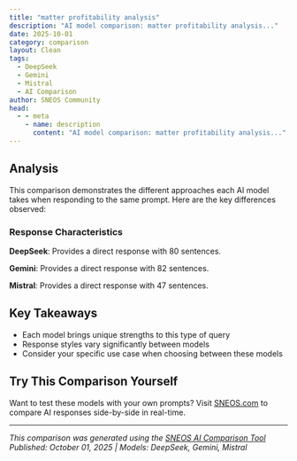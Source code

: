 ```yaml
---
title: "matter profitability analysis"
description: "AI model comparison: matter profitability analysis..."
date: 2025-10-01
category: comparison
layout: Clean
tags:
  - DeepSeek
  - Gemini
  - Mistral
  - AI Comparison
author: SNEOS Community
head:
  - - meta
    - name: description
      content: "AI model comparison: matter profitability analysis..."
---
```


<ChatComparison
  title="matter profitability analysis"
  prompt="matter profitability analysis"
  :responses='{"DeepSeek": "Of course. Here is a comprehensive analysis of **matter profitability**, a critical concept for law firms and legal departments that moves beyond simply tracking hours and revenue.\n\n### Executive Summary\n\n**Matter profitability** is the measure of the financial return a law firm generates from a specific client case or project (a \u0022matter\u0022). It\u0027s not just about how much revenue a matter brings in, but about the **net profit** after accounting for all the direct and indirect costs associated with it. Analyzing this on a per-matter basis is essential for making strategic decisions about pricing, resource allocation, and firm management.\n\n---\n\n### 1. Why Matter Profitability Analysis is Crucial\n\nMoving from firm-wide profitability to matter-level analysis provides actionable insights:\n\n* **Informed Pricing and Billing:** Shifts the firm from pure hourly billing to value-based pricing, alternative fee arrangements (AFAs), and more accurate fixed fees.\n* **Improved Resource Allocation:** Identifies which practice areas, partners, and matter types are most profitable, allowing the firm to steer work in that direction.\n* **Strategic Client Management:** Helps identify \u0022good\u0022 clients (profitable, predictable) vs. \u0022bad\u0022 clients (high-maintenance, low-margin). This informs client selection and relationship management.\n* **Data-Driven Decision Making:** Replaces gut feelings with hard data when deciding whether to take on a new matter, how to staff it, and how to manage it.\n* **Enhanced Partner Compensation:** Can be used to create fairer, more transparent compensation models that reward lawyers for generating and managing profitable work.\n* **Identifying Inefficiencies:** Highlights process bottlenecks, underperforming staff, or areas where technology could improve efficiency.\n\n---\n\n### 2. Key Metrics for Matter Profitability\n\nProfitability is not a single number but a spectrum of interconnected metrics.\n\n#### A. Core Profitability Metrics\n\n1. **Realization Rate:** The percentage of worked hours that are actually billed and collected.\n * **Billable Realization:** Worked Hours \u2192 Billed Hours (\u0060Billed Amount / Work Value at Standard Rate\u0060)\n * **Collection Realization:** Billed Hours \u2192 Collected Cash (\u0060Collected Amount / Billed Amount\u0060)\n * **A high realization rate is the foundation of profitability.**\n\n2. **Direct Income \u0026 Cost:**\n * **Revenue:** The total fees collected from the client for the matter.\n * **Direct Labor Cost:** The cost of the lawyers and staff working on the matter. (\u0060Hours Worked * Individual\u0027s Blended Hourly Cost\u0060). This is often a firm\u0027s largest cost.\n * **Direct Expenses:** Out-of-pocket costs passed to the client (e.g., filing fees, travel, expert witnesses).\n\n3. **Profit \u0026 Profit Margin:**\n * **Gross Profit:** \u0060Revenue - Direct Labor Cost\u0060\n * **Gross Profit Margin:** \u0060(Gross Profit / Revenue) * 100\u0060. This shows the basic efficiency of the legal work.\n * **Net Profit:** \u0060Revenue - (Direct Labor Cost \u002B Allocated Overhead)\u0060\n * **Net Profit Margin:** \u0060(Net Profit / Revenue) * 100\u0060. This is the true bottom-line profitability.\n\n#### B. Efficiency \u0026 Leverage Metrics\n\n* **Blended Rate:** The effective average hourly rate for all timekeepers on a matter. (\u0060Total Revenue / Total Hours Billed\u0060). A declining blended rate can signal over-staffing with junior associates.\n* **Leverage Ratio:** The ratio of non-partner timekeepers to partners on a matter. Higher leverage (using more junior staff at lower cost) often leads to higher profitability, if managed correctly.\n* **Cost per Matter:** A comprehensive view of all costs (labor, overhead, direct expenses) attributed to the matter.\n\n---\n\n### 3. How to Calculate Matter Profitability: A Step-by-Step Framework\n\n**Step 1: Capture All Data**\n* **Time:** Accurate and detailed time entries from all timekeepers.\n* **Expenses:** All matter-related disbursements.\n* **Rates:** Standard billing rates and actual negotiated rates.\n\n**Step 2: Calculate Revenue**\n* Sum all payments received for the matter.\n\n**Step 3: Calculate Direct Costs**\n* **Direct Labor Cost:** For each timekeeper, multiply hours worked by their internal cost rate (their salary, benefits, and payroll tax burden prorated per hour).\n* **Direct Expenses:** Sum all billable expenses incurred.\n\n**Step 4: Allocate Indirect Costs (Overhead)**\n* This is the most complex step. Overhead (rent, admin staff, software, marketing) must be allocated fairly. Common methods include:\n * **As a percentage of direct labor cost.**\n * **Based on total hours worked.**\n * **A fixed overhead rate per hour or per lawyer.**\n\n**Step 5: Compute Profitability**\n* **Gross Profit** = Revenue - (Direct Labor Cost \u002B Direct Expenses)\n* **Net Profit** = Revenue - (Direct Labor Cost \u002B Direct Expenses \u002B Allocated Overhead)\n* **Profit Margin** = (Net Profit / Revenue) * 100\n\n---\n\n### 4. A Practical Example\n\nLet\u0027s analyze two hypothetical matters:\n\n| Metric | Matter A (Litigation - Hourly) | Matter B (Transaction - Fixed Fee) |\n| :--- | :--- | :--- |\n| **Revenue Collected** | $100,000 | $100,000 |\n| **Partner Hours (Cost @ $150/hr)** | 50 hrs ($7,500) | 20 hrs ($3,000) |\n| **Associate Hours (Cost @ $75/hr)** | 100 hrs ($7,500) | 150 hrs ($11,250) |\n| **Total Direct Labor Cost** | **$15,000** | **$14,250** |\n| **Direct Expenses** | $5,000 | $1,000 |\n| **Allocated Overhead** | $20,000 | $20,000 |\n| **Total Cost** | **$40,000** | **$35,250** |\n| | | |\n| **Gross Profit** | $100k - $20k = **$80,000** | $100k - $15,250 = **$84,750** |\n| **Gross Profit Margin** | 80% | 84.75% |\n| **Net Profit** | $100k - $40k = **$60,000** | $100k - $35,250 = **$64,750** |\n| **Net Profit Margin** | **60%** | **64.75%** |\n| **Leverage (Non-Prtnr/Prtnr Hrs)** | 2.0 (100/50) | 7.5 (150/20) |\n| **Blended Rate** | $666/hr | $588/hr |\n\n**Analysis:**\n* While Matter A has a higher blended rate, Matter B is **more profitable**.\n* Matter B achieved this through better **leverage**\u2014the partner managed the work efficiently, delegating more to a less expensive associate.\n* This demonstrates that **higher rates do not automatically mean higher profitability**; cost control and efficiency are equally important.\n\n---\n\n### 5. Challenges and Best Practices\n\n#### Common Challenges:\n* **Data Quality:** Inaccurate time tracking is the biggest obstacle.\n* **Cost Allocation:** Fairly assigning overhead is complex and can be contentious.\n* **Cultural Resistance:** Lawyers may resist being measured by profitability.\n* **Short-Term Focus:** Looking only at matter completion without analyzing profitability afterward.\n\n#### Best Practices for Improvement:\n1. **Implement Robust Legal Practice Management Software:** Tools like Clio, PracticePanther, or NetSuite are essential for tracking time, expenses, and generating reports.\n2. **Conduct Regular (e.g., Quarterly) Matter Reviews:** Analyze completed matters to understand what drove profit or loss.\n3. **Train Lawyers on Business Fundamentals:** Help them understand how their daily decisions (staffing, writing down time) impact profitability.\n4. **Develop Matter Plans and Budgets:** Create a profitability forecast at the outset and compare actuals to the budget throughout the matter.\n5. **Focus on Realization:** Actively manage the pipeline from worked hours to collected cash.\n\n### Conclusion\n\nMatter profitability analysis is not an accounting exercise; it is a core strategic function for a modern, sustainable law firm. By systematically measuring what truly matters, firms can stop rewarding revenue generation alone and start rewarding the creation of **profitable, well-managed, and valuable client relationships.** This shift is fundamental to thriving in a competitive legal market.", "Gemini": "Matter profitability analysis (also known as case profitability analysis) is the process of evaluating the financial performance of individual legal matters (cases) to determine how much profit or loss they generated for a law firm. It helps firms understand which types of matters are most profitable, where they are losing money, and how to improve their overall financial health.\n\nHere\u0027s a breakdown of the key aspects of matter profitability analysis:\n\n**1. Why is Matter Profitability Analysis Important?**\n\n* **Strategic Decision-Making:** Informs decisions about which types of cases to pursue, how to price services, and where to allocate resources.\n* **Improved Pricing Strategies:** Helps identify whether current fee structures (hourly, contingency, flat fee, etc.) are appropriate for different types of matters. Can lead to adjustments to rates or fee arrangements.\n* **Resource Allocation:** Reveals how time and resources are being spent on different cases, allowing for better resource management and allocation to more profitable matters.\n* **Performance Evaluation:** Allows partners and managers to evaluate the performance of attorneys and staff based on the profitability of the cases they handle.\n* **Early Problem Detection:** Identifies matters that are trending towards unprofitability early on, allowing for corrective action.\n* **Increased Profitability:** Ultimately, helps the firm increase its overall profitability by focusing on profitable areas and addressing areas of loss.\n* **Client Relationship Management:** Understanding profitability can inform decisions about which clients and matters to prioritize for relationship building.\n\n**2. Key Components of Matter Profitability Analysis:**\n\n* **Revenue:**\n * **Billable Hours:** Hours worked by attorneys and paralegals that are billed to the client.\n * **Billed Fees:** The total amount of fees billed to the client.\n * **Realization Rate:** The percentage of billed fees that are actually collected from the client. (Collected Fees / Billed Fees)\n * **Contingency Fees:** Fees earned based on a percentage of the settlement or award in a case.\n * **Fixed Fees:** A predetermined fee charged for a specific service or task.\n* **Costs (Expenses):**\n * **Direct Costs:** Costs directly attributable to a specific matter.\n * **Attorney \u0026 Staff Time:** The cost of attorney and staff time spent on the matter. This is usually the largest expense. Can be calculated by multiplying hours worked by the person\u0027s hourly cost rate (salary \u002B benefits \u002B overhead).\n * **Out-of-Pocket Expenses:** Court filing fees, expert witness fees, travel expenses, deposition costs, document production costs, research fees, etc.\n * **Indirect Costs (Overhead):** Shared costs that are not directly tied to a specific matter, but contribute to the firm\u0027s overall operations. A portion of these costs can be allocated to each matter.\n * **Rent:** Proportionate share of office rent.\n * **Utilities:** Proportionate share of utilities (electricity, internet, etc.).\n * **Insurance:** Professional liability insurance, general liability insurance, etc.\n * **Marketing \u0026 Business Development:** Expenses related to attracting new clients.\n * **Administrative Staff:** Salaries and benefits of administrative staff who support the firm\u0027s operations.\n * **Technology Costs:** Software subscriptions, IT support, hardware.\n* **Profit Margin:**\n * **Gross Profit:** Revenue - Direct Costs\n * **Net Profit:** Revenue - (Direct Costs \u002B Allocated Indirect Costs)\n * **Profit Margin Percentage:** (Net Profit / Revenue) * 100\n\n**3. Data Collection and Tools:**\n\n* **Time Tracking Software:** Essential for accurately tracking billable and non-billable hours spent on each matter. Examples include Clio, TimeSolv, and many others.\n* **Accounting Software:** Used for tracking expenses, revenue, and generating financial reports. Examples include QuickBooks and Xero.\n* **Practice Management Software:** Often integrates time tracking, billing, accounting, and other functions, providing a centralized platform for managing legal matters and financial data. Examples include Clio, PracticePanther, AbacusLaw, and others.\n* **Spreadsheet Software (Excel, Google Sheets):** Can be used for basic profitability analysis, but can be time-consuming and prone to errors when dealing with large amounts of data.\n* **Specialized Profitability Analysis Software:** Some software vendors offer specialized tools for legal matter profitability analysis.\n\n**4. Steps in Conducting a Matter Profitability Analysis:**\n\n1. **Define the Scope:** Determine which matters will be included in the analysis (e.g., all closed matters in the past year, specific types of cases).\n2. **Gather Data:** Collect all relevant revenue and expense data for each matter. This includes billable hours, fees billed, fees collected, direct costs, and a reasonable allocation of indirect costs.\n3. **Calculate Costs:** Accurately calculate all direct and indirect costs associated with each matter.\n4. **Calculate Profit:** Calculate gross profit and net profit for each matter.\n5. **Calculate Profit Margin:** Calculate the profit margin percentage for each matter.\n6. **Analyze the Results:** Identify trends, patterns, and outliers. Determine which types of matters are most profitable and which are least profitable. Look for reasons for the differences.\n7. **Take Action:** Develop and implement strategies to improve profitability. This may include adjusting pricing, improving efficiency, reallocating resources, or focusing on more profitable types of cases.\n8. **Monitor and Refine:** Continuously monitor matter profitability and refine your analysis and strategies as needed.\n\n**5. Challenges in Matter Profitability Analysis:**\n\n* **Accurate Time Tracking:** Attorneys and staff must accurately track their time to provide reliable data for the analysis.\n* **Accurate Expense Tracking:** It can be challenging to track all expenses accurately and allocate them to the correct matters.\n* **Allocating Indirect Costs:** Determining how to allocate indirect costs fairly across different matters can be complex.\n* **Data Integration:** Integrating data from different systems (time tracking, billing, accounting) can be difficult if the systems are not compatible.\n* **Changing Circumstances:** Matters can change over time, making it difficult to predict profitability accurately at the outset.\n\n**6. Considerations for Different Fee Structures:**\n\n* **Hourly Billing:** Focus on realization rates (fees collected vs. fees billed) and the efficiency of attorneys and staff (billable hours worked).\n* **Contingency Fees:** Consider the potential payout vs. the costs incurred. Careful case selection and management are critical.\n* **Flat Fees:** Accurately estimate the amount of time and resources required to complete the matter. Scope creep (unplanned additional work) can erode profitability.\n\n**In conclusion, matter profitability analysis is a critical tool for law firms seeking to improve their financial performance. By understanding the costs and revenues associated with each matter, firms can make informed decisions about pricing, resource allocation, and strategic planning. The accuracy of the analysis depends on reliable data and a commitment to consistent monitoring and refinement.**\n", "Mistral": "Matter profitability analysis is a crucial aspect of financial management, particularly in professional services firms such as law firms, consulting agencies, and accounting firms. It involves evaluating the financial performance of individual projects, cases, or client engagements to determine their profitability. Here are the key steps and considerations for conducting a matter profitability analysis:\n\n### 1. **Data Collection**\n - **Time Tracking:** Accurate tracking of time spent on each matter by all personnel involved.\n - **Expenses:** Detailed records of all expenses incurred, including direct costs (e.g., travel, materials) and indirect costs (e.g., overhead).\n - **Revenue:** Information on billing rates, hours billed, and actual payments received.\n\n### 2. **Cost Allocation**\n - **Direct Costs:** Costs directly attributable to the matter, such as travel expenses, filing fees, and external consultant fees.\n - **Indirect Costs:** Overhead costs that are allocated to the matter, such as office rent, utilities, and administrative salaries.\n\n### 3. **Revenue Calculation**\n - **Billing Rates:** Determine the billing rates for each professional involved in the matter.\n - **Hours Billed:** Calculate the total hours billed for the matter.\n - **Realization Rate:** The percentage of billed hours that are actually paid by the client.\n\n### 4. **Profitability Metrics**\n - **Gross Margin:** Revenue minus direct costs.\n - **Net Margin:** Revenue minus both direct and indirect costs.\n - **Utilization Rate:** The percentage of available hours that are billed.\n - **Realization Rate:** The percentage of billed hours that are actually paid.\n - **Effective Rate:** The actual hourly rate earned after accounting for realization and utilization rates.\n\n### 5. **Analysis and Reporting**\n - **Profitability by Matter:** Calculate the profitability of each individual matter.\n - **Profitability by Client:** Aggregate the profitability of all matters for a particular client.\n - **Profitability by Practice Area:** Analyze the profitability of matters within different practice areas.\n - **Trend Analysis:** Identify trends over time to understand changes in profitability.\n\n### 6. **Actionable Insights**\n - **Identify Profitable Matters:** Determine which matters are most profitable and why.\n - **Optimize Resource Allocation:** Allocate resources more effectively based on profitability data.\n - **Pricing Strategy:** Adjust billing rates and pricing strategies to improve profitability.\n - **Client Management:** Focus on retaining and attracting high-profitability clients.\n\n### 7. **Technology and Tools**\n - **Time and Billing Software:** Use software to track time and billing accurately.\n - **Analytics Tools:** Employ analytics tools to visualize and analyze profitability data.\n - **ERP Systems:** Integrate Enterprise Resource Planning (ERP) systems for comprehensive financial management.\n\n### 8. **Continuous Improvement**\n - **Regular Reviews:** Conduct regular reviews of matter profitability to identify areas for improvement.\n - **Feedback Loop:** Implement a feedback loop to adjust strategies based on analysis findings.\n - **Training and Development:** Provide training to staff on best practices for time tracking and cost management.\n\n### Example Calculation\n\nSuppose a law firm has a matter with the following data:\n- **Billed Hours:** 100 hours\n- **Billing Rate:** $200 per hour\n- **Direct Costs:** $5,000\n- **Indirect Costs:** $2,000\n- **Realization Rate:** 90%\n\n1. **Revenue:** 100 hours * $200/hour = $20,000\n2. **Realized Revenue:** $20,000 * 90% = $18,000\n3. **Gross Margin:** $18,000 - $5,000 = $13,000\n4. **Net Margin:** $13,000 - $2,000 = $11,000\n\n### Conclusion\n\nMatter profitability analysis is essential for understanding the financial health of individual projects and overall firm performance. By systematically collecting data, allocating costs, calculating key metrics, and continuously reviewing and improving processes, firms can enhance their profitability and make more informed business decisions."}' 
  published-date="21:25"
/>

## Analysis

This comparison demonstrates the different approaches each AI model takes when responding to the same prompt. Here are the key differences observed:

### Response Characteristics

**DeepSeek**: Provides a direct response with 80 sentences. 

**Gemini**: Provides a direct response with 82 sentences. 

**Mistral**: Provides a direct response with 47 sentences. 

## Key Takeaways

- Each model brings unique strengths to this type of query
- Response styles vary significantly between models
- Consider your specific use case when choosing between these models

## Try This Comparison Yourself

Want to test these models with your own prompts? Visit [SNEOS.com](https://sneos.com) to compare AI responses side-by-side in real-time.

---

*This comparison was generated using the [SNEOS AI Comparison Tool](https://sneos.com)*
*Published: October 01, 2025 | Models: DeepSeek, Gemini, Mistral*
